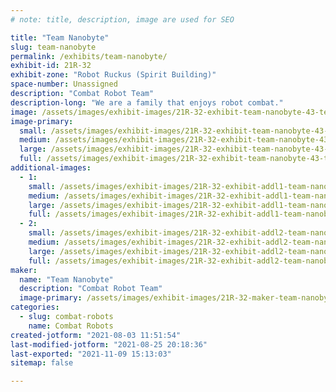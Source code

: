 ```yaml
---
# note: title, description, image are used for SEO

title: "Team Nanobyte"
slug: team-nanobyte
permalink: /exhibits/team-nanobyte/
exhibit-id: 21R-32
exhibit-zone: "Robot Ruckus (Spirit Building)"
space-number: Unassigned
description: "Combat Robot Team"
description-long: "We are a family that enjoys robot combat."
image: /assets/images/exhibit-images/21R-32-exhibit-team-nanobyte-43-team-nanobyte-logo-771-large.jpg
image-primary: 
  small: /assets/images/exhibit-images/21R-32-exhibit-team-nanobyte-43-team-nanobyte-logo-771-small.jpg
  medium: /assets/images/exhibit-images/21R-32-exhibit-team-nanobyte-43-team-nanobyte-logo-771-medium.jpg
  large: /assets/images/exhibit-images/21R-32-exhibit-team-nanobyte-43-team-nanobyte-logo-771-large.jpg
  full: /assets/images/exhibit-images/21R-32-exhibit-team-nanobyte-43-team-nanobyte-logo-771-full.jpg
additional-images: 
  - 1:
    small: /assets/images/exhibit-images/21R-32-exhibit-addl1-team-nanobyte-cybershock-photo-small.jpg
    medium: /assets/images/exhibit-images/21R-32-exhibit-addl1-team-nanobyte-cybershock-photo-medium.jpg
    large: /assets/images/exhibit-images/21R-32-exhibit-addl1-team-nanobyte-cybershock-photo-large.jpg
    full: /assets/images/exhibit-images/21R-32-exhibit-addl1-team-nanobyte-cybershock-photo-full.jpg
  - 2:
    small: /assets/images/exhibit-images/21R-32-exhibit-addl2-team-nanobyte-doomzday-pic-small.jpg
    medium: /assets/images/exhibit-images/21R-32-exhibit-addl2-team-nanobyte-doomzday-pic-medium.jpg
    large: /assets/images/exhibit-images/21R-32-exhibit-addl2-team-nanobyte-doomzday-pic-large.jpg
    full: /assets/images/exhibit-images/21R-32-exhibit-addl2-team-nanobyte-doomzday-pic-full.jpg
maker: 
  name: "Team Nanobyte"
  description: "Combat Robot Team"
  image-primary: /assets/images/exhibit-images/21R-32-maker-team-nanobyte-team-nanobyte-logo-medium.jpg
categories: 
  - slug: combat-robots
    name: Combat Robots
created-jotform: "2021-08-03 11:51:54"
last-modified-jotform: "2021-08-25 20:18:36"
last-exported: "2021-11-09 15:13:03"
sitemap: false

---
```

